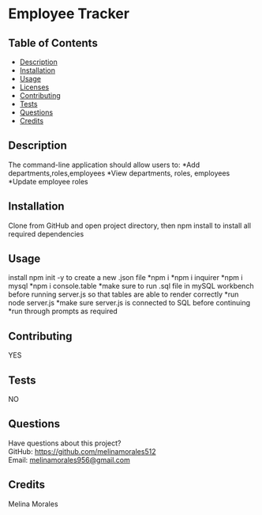 # Employee Tracker

  
    
## Table of Contents
* [Description](#description)
* [Installation](#installation)
* [Usage](#usage)
* [Licenses](#licenses)
* [Contributing](#contributing)
* [Tests](#tests)
* [Questions](#questions)
* [Credits](#credits)
## Description
The command-line application should allow users to:
 *Add departments,roles,employees 
 *View departments, roles, employees
*Update employee roles 

## Installation
Clone from GitHub and open project directory, then npm install to install all required dependencies
## Usage
install npm init -y to create a new .json file 
*npm i
 *npm i inquirer 
 *npm i mysql 
 *npm i console.table 
 *make sure to run .sql file in mySQL workbench before running server.js so that tables are able to render correctly
  *run node server.js
  *make sure server.js is connected to SQL before continuing
  *run through prompts as required

## Contributing
YES
## Tests
NO
## Questions
Have questions about this project?  
GitHub: https://github.com/melinamorales512  
Email: melinamorales956@gmail.com
## Credits
Melina Morales
